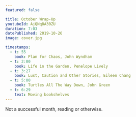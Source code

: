 ```yaml
---
featured: false

title: October Wrap-Up
youtubeId: AjQNq8A30ZU
duration: 7:03
datePublished: 2019-10-26
image: cover.jpg

timestamps:
  - t: 55
    book: Plan for Chaos, John Wyndham
  - t: 2:00
    book: Life in the Garden, Penelope Lively
  - t: 3:27
    book: Lust, Caution and Other Stories, Eileen Chang
  - t: 5:00
    book: Turtles All The Way Down, John Green
  - t: 6:29
    text: Moving bookshelves
---
```


Not a successful month, reading or otherwise.

